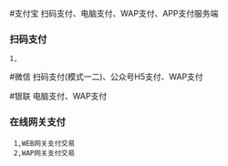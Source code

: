 #支付宝
    扫码支付、电脑支付、WAP支付、APP支付服务端
### 扫码支付
    1,

#微信
    扫码支付(模式一二)、公众号H5支付、WAP支付

#银联
    电脑支付、WAP支付
### 在线网关支付
     1,WEB网关支付交易
     2,WAP网关支付交易
     

